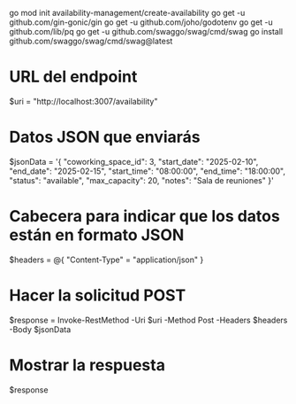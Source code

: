 go mod init availability-management/create-availability
go get -u github.com/gin-gonic/gin
go get -u github.com/joho/godotenv
go get -u github.com/lib/pq
go get -u github.com/swaggo/swag/cmd/swag
go install github.com/swaggo/swag/cmd/swag@latest



# URL del endpoint
$uri = "http://localhost:3007/availability"

# Datos JSON que enviarás
$jsonData = '{
    "coworking_space_id": 3,
    "start_date": "2025-02-10",
    "end_date": "2025-02-15",
    "start_time": "08:00:00",
    "end_time": "18:00:00",
    "status": "available",
    "max_capacity": 20,
    "notes": "Sala de reuniones"
}'

# Cabecera para indicar que los datos están en formato JSON
$headers = @{
    "Content-Type" = "application/json"
}

# Hacer la solicitud POST
$response = Invoke-RestMethod -Uri $uri -Method Post -Headers $headers -Body $jsonData

# Mostrar la respuesta
$response
